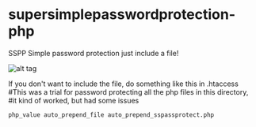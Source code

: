 supersimplepasswordprotection-php
=================================

SSPP Simple password protection just include a file!

![alt tag](http://i.imgur.com/rILgnbD.png)


If you don't want to include the file, do something like this in .htaccess
#This was a trial for password protecting all the php files in this directory,
#it kind of worked, but had some issues

```
php_value auto_prepend_file auto_prepend_sspassprotect.php
```
